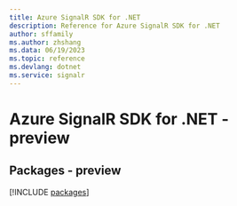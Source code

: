 ```yaml
---
title: Azure SignalR SDK for .NET
description: Reference for Azure SignalR SDK for .NET
author: sffamily
ms.author: zhshang
ms.data: 06/19/2023
ms.topic: reference
ms.devlang: dotnet
ms.service: signalr
---
```

# Azure SignalR SDK for .NET - preview
## Packages - preview
[!INCLUDE [packages](signalr-index.md)]